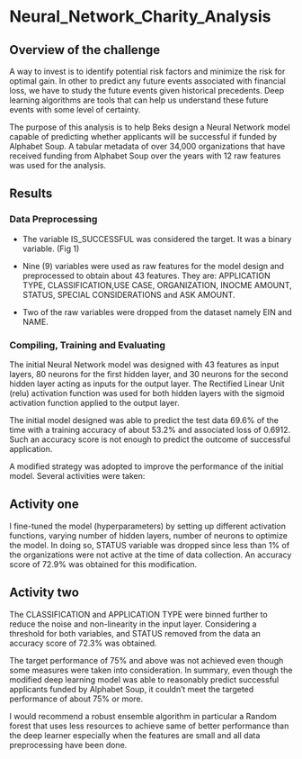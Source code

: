 # Neural_Network_Charity_Analysis

## Overview of the challenge

A way to invest is to identify potential risk factors and minimize the risk for optimal gain. In
other to predict any future events associated with financial loss, we have to study the future
events given historical precedents. Deep learning algorithms are tools that can help us
understand these future events with some level of certainty.

The purpose of this analysis is to help Beks design a Neural Network model capable of
predicting whether applicants will be successful if funded by Alphabet Soup. A tabular metadata
of over 34,000 organizations that have received funding from Alphabet Soup over the years
with 12 raw features was used for the analysis.

## Results

### Data Preprocessing

- The variable IS_SUCCESSFUL was considered the target. It was a binary variable. (Fig 1)

-  Nine (9) variables were used as raw features for the model design and preprocessed to obtain
about 43 features. They are: APPLICATION TYPE, CLASSIFICATION,USE CASE, ORGANIZATION,
INOCME AMOUNT, STATUS, SPECIAL CONSIDERATIONS and ASK AMOUNT.

- Two of the raw variables were dropped from the dataset namely EIN and NAME.

### Compiling, Training and Evaluating
The initial Neural Network model was designed with 43 features as input layers, 80 neurons
for the first hidden layer, and 30 neurons for the second hidden layer acting as inputs for
the output layer. The Rectified Linear Unit (relu) activation function was used for both
hidden layers with the sigmoid activation function applied to the output layer.

The initial model designed was able to predict the test data 69.6% of the time with a
training accuracy of about 53.2% and associated loss of 0.6912. Such an accuracy score is
not enough to predict the outcome of successful application.

A modified strategy was adopted to improve the performance of the initial model. Several
activities were taken:

## Activity one
I fine-tuned the model (hyperparameters) by setting up different activation functions,
varying number of hidden layers, number of neurons to optimize the model. In doing so,
STATUS variable was dropped since less than 1% of the organizations were not active at the
time of data collection. An accuracy score of 72.9% was obtained for this modification.


## Activity two

The CLASSIFICATION and APPLICATION TYPE were binned further to reduce the noise and
non-linearity in the input layer. Considering a threshold for both variables, and STATUS
removed from the data an accuracy score of 72.3% was obtained.

The target performance of 75% and above was not achieved even though some measures
were taken into consideration.
In summary, even though the modified deep learning model was able to reasonably predict
successful applicants funded by Alphabet Soup, it couldn’t meet the targeted performance
of about 75% or more.

I would recommend a robust ensemble algorithm in particular a Random forest that uses
less resources to achieve same of better performance than the deep learner especially
when the features are small and all data preprocessing have been done.
